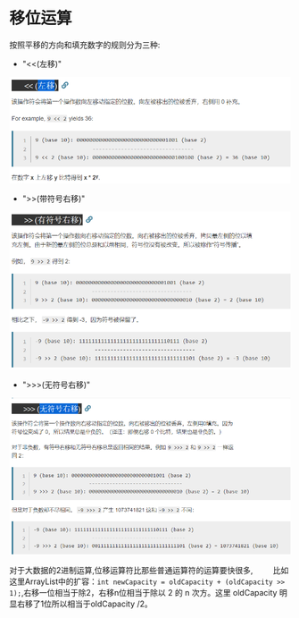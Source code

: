 # 移位运算

按照平移的方向和填充数字的规则分为三种:

- "<<(左移)"

![](pics/左移.png)

- ">>(带符号右移)"

![](pics/有符号的右移.png)

- ">>>(无符号右移)"

![](pics/无符号右移.png)

对于大数据的2进制运算,位移运算符比那些普通运算符的运算要快很多,
　　
比如这里ArrayList中的扩容：`int newCapacity = oldCapacity + (oldCapacity >> 1);`,右移一位相当于除2，右移n位相当于除以 2 的 n 次方。这里 oldCapacity 明显右移了1位所以相当于oldCapacity /2。